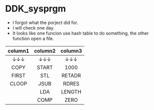 # DDK_sysprgm
* I forgot what the porject did for. 
* I will check one day.
* It looks like one funcion use hash table to do something, the other function open a file.


| column1 | column2 | column3 |
| :-----:| :----: | :----: |
| ↓↓↓ | ↓↓↓ | ↓↓↓ |
| COPY | START | 1000 |
| FIRST | STL | RETADR |
| CLOOP | JSUB | RDRES |
|  | LDA | LENGTH |
|  | COMP | ZERO |


